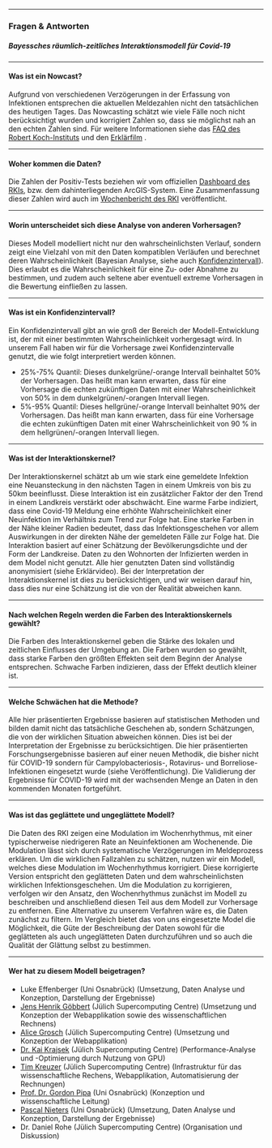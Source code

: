 ------------------------
### Fragen & Antworten
##### Bayessches räumlich-zeitliches Interaktionsmodell für Covid-19                   
------------------------

#### Was ist ein Nowcast?
Aufgrund von verschiedenen Verzögerungen in der Erfassung von Infektionen entsprechen die aktuellen Meldezahlen nicht den tatsächlichen des heutigen Tages.
Das Nowcasting schätzt wie viele Fälle noch nicht berücksichtigt wurden und korrigiert Zahlen so, dass sie möglichst nah an den echten Zahlen sind.
Für weitere Informationen siehe das [FAQ des Robert Koch-Instituts](https://www.rki.de/SharedDocs/FAQ/NCOV2019/gesamt.html) und den [Erklärfilm](https://youtu.be/8-AfYeosBW8) .

------------------------

#### Woher kommen die Daten?
Die Zahlen der Positiv-Tests beziehen wir vom offiziellen [Dashboard des RKIs](https://experience.arcgis.com/experience/478220a4c454480e823b17327b2bf1d4), bzw. dem dahinterliegenden ArcGIS-System.
Eine Zusammenfassung dieser Zahlen wird auch im [Wochenbericht des RKI](https://ars.rki.de/Content/COVID19/Main.aspx) veröffentlicht. 

------------------------

#### Worin unterscheidet sich diese Analyse von anderen Vorhersagen?
Dieses Modell modelliert nicht nur den wahrscheinlichsten Verlauf, sondern zeigt eine Vielzahl von mit den Daten kompatiblen Verläufen und berechnet deren Wahrscheinlichkeit (Bayesian Analyse, siehe auch [Konfidenzintervall](https://de.wikipedia.org/wiki/Konfidenzintervall)).
Dies erlaubt es die Wahrscheinlichkeit für eine Zu- oder Abnahme zu bestimmen, und zudem auch seltene aber eventuell extreme Vorhersagen in die Bewertung einfließen zu lassen.

------------------------

#### Was ist ein Konfidenzintervall?
Ein Konfidenzintervall gibt an wie groß der Bereich der Modell-Entwicklung ist, der mit einer bestimmten Wahrscheinlichkeit vorhergesagt wird.
In unserem Fall haben wir für die Vorhersage zwei Konfidenzintervalle genutzt, die wie folgt interpretiert werden können. 
- 25%-75% Quantil: Dieses dunkelgrüne/-orange Intervall beinhaltet 50% der Vorhersagen.
    Das heißt man kann erwarten, dass für eine Vorhersage die echten zukünftigen Daten mit einer Wahrscheinlichkeit von 50% in dem dunkelgrünen/-orangen Intervall liegen. 
- 5%-95% Quantil: Dieses hellgrüne/-orange Intervall beinhaltet 90% der Vorhersagen.
    Das heißt man kann erwarten, dass für eine Vorhersage die echten zukünftigen Daten mit einer Wahrscheinlichkeit von 90 % in dem hellgrünen/-orangen Intervall liegen. 

------------------------

#### Was ist der Interaktionskernel?
Der Interaktionskernel schätzt ab um wie stark eine gemeldete Infektion eine Neuansteckung in den nächsten Tagen in einem Umkreis von bis zu 50km beeinflusst.
Diese Interaktion ist ein zusätzlicher Faktor der den Trend in einem Landkreis verstärkt oder abschwächt.
Eine warme Farbe indiziert, dass eine Covid-19 Meldung eine erhöhte Wahrscheinlichkeit einer Neuinfektion im Verhältnis zum Trend zur Folge hat.
Eine starke Farben in der Nähe kleiner Radien bedeutet, dass das Infektionsgeschehen vor allem Auswirkungen in der direkten Nähe der gemeldeten Fälle zur Folge hat.
Die Interaktion basiert auf einer Schätzung der Bevölkerungsdichte und der Form der Landkreise.
Daten zu den Wohnorten der Infizierten werden in dem Model nicht genutzt.
Alle hier genutzten Daten sind vollständig anonymisiert (siehe Erklärvideo).
Bei der Interpretation der Interaktionskernel ist dies zu berücksichtigen, und wir weisen darauf hin, dass dies nur eine Schätzung ist die von der Realität abweichen kann.

------------------------

#### Nach welchen Regeln werden die Farben des Interaktionskernels gewählt?
Die Farben des Interaktionskernel geben die Stärke des lokalen und zeitlichen Einflusses der Umgebung an.
Die Farben wurden so gewählt, dass starke Farben den größten Effekten seit dem Beginn der Analyse entsprechen.
Schwache Farben indizieren, dass der Effekt deutlich kleiner ist. 

------------------------

#### Welche Schwächen hat die Methode?
Alle hier präsentierten Ergebnisse basieren auf statistischen Methoden und bilden damit nicht das tatsächliche Geschehen ab, sondern Schätzungen, die von der wirklichen Situation abweichen können.
Dies ist bei der Interpretation der Ergebnisse zu berücksichtigen.
Die hier präsentierten Forschungsergebnisse basieren auf einer neuen Methodik, die bisher nicht für COVID-19 sondern für Campylobacteriosis-, Rotavirus- und Borreliose-Infektionen eingesetzt wurde (siehe Veröffentlichung).
Die Validierung der Ergebnisse für COVID-19 wird mit der wachsenden Menge an Daten in den kommenden Monaten fortgeführt. 

------------------------

#### Was ist das geglättete und ungeglättete Modell?
Die Daten des RKI zeigen eine Modulation im Wochenrhythmus, mit einer typischerweise niedrigeren Rate an Neuinfektionen am Wochenende.
Die Modulation lässt sich durch systematische Verzögerungen im Meldeprozess erklären.
Um die wirklichen Fallzahlen zu schätzen, nutzen wir ein Modell, welches diese Modulation im Wochenrhythmus korrigiert.
Diese korrigierte Version entspricht den geglätteten Daten und dem wahrscheinlichsten wirklichen Infektionsgeschehen. 
Um die Modulation zu korrigieren, verfolgen wir den Ansatz, den Wochenrhythmus zunächst im Modell zu beschreiben und anschließend diesen Teil aus dem Modell zur Vorhersage zu entfernen.
Eine Alternative zu unserem Verfahren wäre es, die Daten zunächst zu filtern.
Im Vergleich bietet das von uns eingesetzte Model die Möglichkeit, die Güte der Beschreibung der Daten sowohl für die geglätteten als auch ungeglätteten Daten durchzuführen und so auch die Qualität der Glättung selbst zu bestimmen. 

------------------------

#### Wer hat zu diesem Modell beigetragen?
- Luke Effenberger (Uni Osnabrück) (Umsetzung, Daten Analyse und Konzeption, Darstellung der Ergebnisse)
- [Jens Henrik Göbbert](https://www.fz-juelich.de/SharedDocs/Personen/IAS/JSC/EN/staff/goebbert_j_h.html) (Jülich Supercomputing Centre) (Umsetzung und Konzeption der Webapplikation sowie des wissenschaftlichen Rechnens)
- [Alice Grosch](https://www.fz-juelich.de/SharedDocs/Personen/IAS/JSC/EN/staff/grosch_a.html) (Jülich Supercomputing Centre) (Umsetzung und Konzeption der Webapplikation)
- [Dr. Kai Krajsek](https://www.fz-juelich.de/SharedDocs/Personen/IAS/JSC/EN/staff/krajsek_k.html) (Jülich Supercomputing Centre) (Performance-Analyse und -Optimierung durch Nutzung von GPU) 
- [Tim Kreuzer](https://www.fz-juelich.de/SharedDocs/Personen/IAS/JSC/EN/staff/kreuzer_t.html) (Jülich Supercomputing Centre) (Infrastruktur für das wissenschaftliche Rechens, Webapplikation, Automatisierung der Rechnungen) 
- [Prof. Dr. Gordon Pipa](https://www.ikw.uni-osnabrueck.de/en/research_groups/neuroinformatics/people/prof_dr_gordon_pipa.html) (Uni Osnabrück) (Konzeption und wissenschaftliche Leitung)
- [Pascal Nieters](https://www.ikw.uni-osnabrueck.de/en/research_groups/neuroinformatics/people/msc_pascal_nieters.html) (Uni Osnabrück) (Umsetzung, Daten Analyse und Konzeption, Darstellung der Ergebnisse)
- Dr. Daniel Rohe (Jülich Supercomputing Centre) (Organisation und Diskussion)